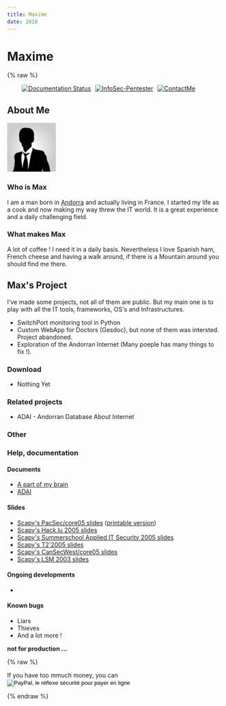 ```yaml
---
title: Maxime
date: 2018
---
```


Maxime
=====

{% raw %}
<ul style="display:flex; list-style:none;">
    <!-- SVG files are text files: easy to update when needed -->
    <li style="display: inline; margin-left: 10px;">
        <a href='https://ptestmethod.readthedocs.io/'>
    <img src='//readthedocs.org/projects/ptestmethod/badge/?version=latest' alt='Documentation Status' />
</a>
    </li>
    <li style="display: inline; margin-left: 10px;">
        <a href=""><img src="https://img.shields.io/badge/InfoSec-Pentester-brightgreen.svg" alt="InfoSec-Pentester" /></a>
    </li>
    <li style="display: inline; margin-left: 10px;">
        <a href="mailto:maxime.villalongue@gmail.com"><img src="https://img.shields.io/badge/Contact-Me-blue.svg" alt="ContactMe" /></a>
    </li>
</ul>


About Me
-----------

![](img/business-man-avatar-vector-114-185058.png)



### Who is Max

I am a man born in [Andorra](http://visitandorra.com) and actually living in France. I started my life as a cook and now making my way threw the IT world. It is a great experience and a daily challenging field. 

### What makes Max 

A lot of coffee ! I need it in a daily basis. Nevertheless I love Spanish ham, French cheese and having a walk around, if there is a Mountain around you should find me there.

Max's Project
-------------

I've made some projects, not all of them are public. But my main one is to play with all the IT tools, frameworks, OS's and Infrastructures.

* SwitchPort monitoring tool in Python
* Custom WebApp for Doctors (Gesdoc), but none of them was intersted. Project abandoned.
* Exploration of the Andorran Internet (Many poeple has many things to fix !).

### Download

*   Nothing Yet


### Related projects

*   ADAI - Andorran Database About Internet

### Other


### Help, documentation


#### Documents

*   [A part of my brain](https://ptestmethod.readthedocs.io)
*   [ADAI](Maximevilla.github.io/ivre_report_AS6752)


#### Slides

*   [Scapy's PacSec/core05 slides](/conf/scapy_pacsec05.pdf) ([printable version](/conf/scapy_pacsec05.handout.pdf))
*   [Scapy's Hack.lu 2005 slides](/conf/scapy_hack.lu.pdf)
*   [Scapy's Summerschool Applied IT Security 2005 slides](/conf/scapy_Aachen.pdf)
*   [Scapy's T2'2005 slides](/conf/scapy_T2.pdf)
*   [Scapy's CanSecWest/core05 slides](/conf/scapy_csw05.pdf)
*   [Scapy's LSM 2003 slides](/conf/scapy_lsm2003.pdf)



#### Ongoing developments

*   

#### Known bugs

*   Liars
*   Thieves
*   And a lot more ! 

**not for production ...**


{% raw %}
<form action="https://www.paypal.com/cgi-bin/webscr" method="post" target="_top">
    If you have too mmuch money, you can 
<input type="hidden" name="cmd" value="_s-xclick">
<input type="hidden" name="hosted_button_id" value="EG567QA4QFWKQ">
<input type="image" src="https://www.paypalobjects.com/fr_FR/FR/i/btn/btn_donate_SM.gif" border="0" name="submit" alt="PayPal, le réflexe sécurité pour payer en ligne">
<img alt="" border="0" src="https://www.paypalobjects.com/fr_FR/i/scr/pixel.gif" width="1" height="1">
</form>

{% endraw %}
